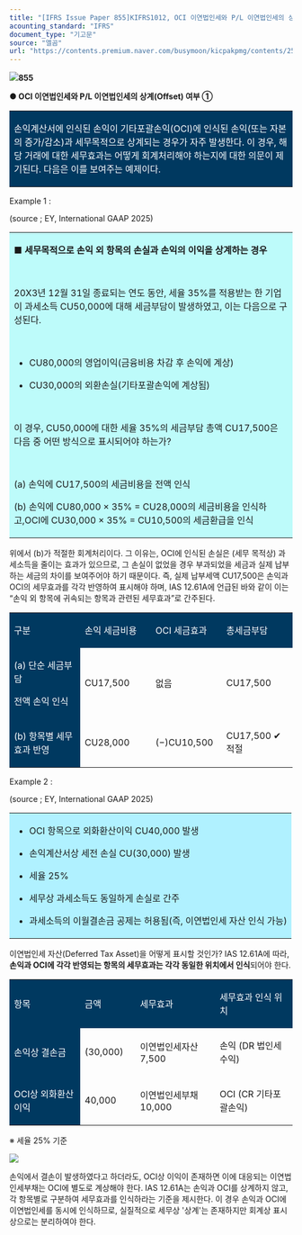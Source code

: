 ```yaml
---
title: "[IFRS Issue Paper 855]KIFRS1012, OCI 이연법인세와 P/L 이연법인세의 상계(Offset) 여부 ①"
acounting_standard: "IFRS"
document_type: "기고문"
source: "엘곰"
url: "https://contents.premium.naver.com/busymoon/kicpakpmg/contents/250619110127271nb"
---
```

![](https://n2.news.naver.com/l.gif?type=content)**855**

**● OCI 이연법인세와 P/L 이연법인세의 상계(Offset) 여부 ①**

<table style=""><tbody><tr><td colspan="3" rowspan="1" style="width: 100.0%; height: 43.0px;  background-color: #003960;"><div><p style=""><span style="color:#ffffff;">손익계산서에 인식된 손익이 기타포괄손익(OCI)에 인식된 손익(또는 자본의 증가/감소)과 세무목적으로 상계되는 경우가 자주 발생한다. 이 경우, 해당 거래에 대한 세무효과는 어떻게 회계처리해야 하는지에 대한 의문이 제기된다. 다음은 이를 보여주는 예제이다.</span></p></div></td></tr></tbody></table>

Example 1 :

(source ; EY, International GAAP 2025)

<table style=""><tbody><tr><td colspan="3" rowspan="1" style="width: 100.0%; height: 129.0px;  background-color: #bdfbfa;"><div><p style=""><span style=""><b>■ 세무목적으로 손익 외 항목의 손실과 손익의 이익을 상계하는 경우</b></span></p><p style=""><span style="">​</span></p><p style=""><span style="">20X3년 12월 31일 종료되는 연도 동안, 세율 35%를 적용받는 한 기업이 과세소득 CU50,000에 대해 세금부담이 발생하였고, 이는 다음으로 구성된다.</span></p><p style=""><span style="">​</span></p><ul><li><p style=""><span style="">CU80,000의 영업이익(금융비용 차감 후 손익에 계상)</span></p></li><li><p style=""><span style="">CU30,000의 외환손실(기타포괄손익에 계상됨)</span></p></li></ul><p style=""><span style="">​</span></p><p style=""><span style="">이 경우, CU50,000에 대한 세율 35%의 세금부담 총액 CU17,500은 다음 중 어떤 방식으로 표시되어야 하는가?</span></p><p style=""><span style="">​</span></p><p style=""><span style="">(a) 손익에 CU17,500의 세금비용을 전액 인식</span></p><p style=""><span style="">(b) 손익에 CU80,000 × 35% = CU28,000의 세금비용을 인식하고,OCI에 CU30,000 × 35% = CU10,500의 세금환급을 인식</span></p></div></td></tr></tbody></table>

위에서 (b)가 적절한 회계처리이다. 그 이유는, OCI에 인식된 손실은 (세무 목적상) 과세소득을 줄이는 효과가 있으므로, 그 손실이 없었을 경우 부과되었을 세금과 실제 납부하는 세금의 차이를 보여주어야 하기 때문이다. 즉, 실제 납부세액 CU17,500은 손익과 OCI의 세무효과를 각각 반영하여 표시해야 하며, IAS 12.61A에 언급된 바와 같이 이는 “손익 외 항목에 귀속되는 항목과 관련된 세무효과”로 간주된다.

<table style=""><tbody><tr><td colspan="1" rowspan="1" style="width: 25.0%; height: 40.0px;  background-color: #003960;"><div><p style=""><span style="color:#ffffff;">구분</span></p></div></td><td colspan="1" rowspan="1" style="width: 25.0%; height: 40.0px;  background-color: #003960;"><div><p style=""><span style="color:#ffffff;">손익 세금비용</span></p></div></td><td colspan="1" rowspan="1" style="width: 25.0%; height: 40.0px;  background-color: #003960;"><div><p style=""><span style="color:#ffffff;">OCI 세금효과</span></p></div></td><td colspan="1" rowspan="1" style="width: 25.0%; height: 40.0px;  background-color: #003960;"><div><p style=""><span style="color:#ffffff;">총세금부담</span></p></div></td></tr><tr><td colspan="1" rowspan="1" style="width: 25.0%; height: 40.0px;  background-color: #003960;"><div><p style=""><span style="color:#ffffff;">(a) 단순 세금부담</span></p></div><div><p style=""><span style="color:#ffffff;">전액 손익 인식</span></p></div></td><td colspan="1" rowspan="1" style="width: 25.0%; height: 40.0px;  "><div><p style=""><span style="">CU17,500</span></p></div></td><td colspan="1" rowspan="1" style="width: 25.0%; height: 40.0px;  "><div><p style=""><span style="">없음</span></p></div></td><td colspan="1" rowspan="1" style="width: 25.0%; height: 40.0px;  "><div><p style=""><span style="">CU17,500</span></p></div></td></tr><tr><td colspan="1" rowspan="1" style="width: 25.0%; height: 40.0px;  background-color: #003960;"><div><p style=""><span style="color:#ffffff;">(b) 항목별 세무효과 반영</span></p></div></td><td colspan="1" rowspan="1" style="width: 25.0%; height: 40.0px;  "><div><p style=""><span style="">CU28,000</span></p></div></td><td colspan="1" rowspan="1" style="width: 25.0%; height: 40.0px;  "><div><p style=""><span style="">(−)CU10,500</span></p></div></td><td colspan="1" rowspan="1" style="width: 25.0%; height: 40.0px;  "><div><p style=""><span style="">CU17,500 ✔ 적절</span></p></div></td></tr></tbody></table>

Example 2 :

(source ; EY, International GAAP 2025)

<table style=""><tbody><tr><td colspan="3" rowspan="1" style="width: 100.0%; height: 129.0px;  background-color: #b0f1ff;"><div><ul><li><p style=""><span style="">OCI 항목으로 외화환산이익 CU40,000 발생</span></p></li><li><p style=""><span style="">손익계산서상 </span><span style="">세전 손실</span><span style=""> CU(30,000) 발생</span></p></li><li><p style=""><span style="">세율 25%</span></p></li><li><p style=""><span style="">세무상 과세소득도 동일하게 손실로 간주</span></p></li><li><p style=""><span style="">과세소득의 이월결손금 공제는 허용됨(즉, 이연법인세 자산 인식 가능)</span></p></li></ul></div></td></tr></tbody></table>

이연법인세 자산(Deferred Tax Asset)을 어떻게 표시할 것인가? IAS 12.61A에 따라, **손익과 OCI에 각각 반영되는 항목의 세무효과는 각각 동일한 위치에서 인식**되어야 한다.

<table style=""><tbody><tr><td colspan="1" rowspan="1" style="width: 25.0%; height: 40.0px;  background-color: #003960;"><div><p style=""><span style="color:#ffffff;">항목</span></p></div></td><td colspan="1" rowspan="1" style="width: 19.56%; height: 40.0px;  background-color: #003960;"><div><p style=""><span style="color:#ffffff;">금액</span></p></div></td><td colspan="1" rowspan="1" style="width: 28.09%; height: 40.0px;  background-color: #003960;"><div><p style=""><span style="color:#ffffff;">세무효과</span></p></div></td><td colspan="1" rowspan="1" style="width: 27.35%; height: 40.0px;  background-color: #003960;"><div><p style=""><span style="color:#ffffff;">세무효과 인식 위치</span></p></div></td></tr><tr><td colspan="1" rowspan="1" style="width: 25.0%; height: 40.0px;  background-color: #003960;"><div><p style=""><span style="color:#ffffff;">손익상 결손금</span></p></div></td><td colspan="1" rowspan="1" style="width: 19.56%; height: 40.0px;  "><div><p style=""><span style="">(30,000)</span></p></div></td><td colspan="1" rowspan="1" style="width: 28.09%; height: 40.0px;  "><div><p style=""><span style="">이연법인세자산 7,500</span></p></div></td><td colspan="1" rowspan="1" style="width: 27.35%; height: 40.0px;  "><div><p style=""><span style="">손익 (DR 법인세수익)</span></p></div></td></tr><tr><td colspan="1" rowspan="1" style="width: 25.0%; height: 40.0px;  background-color: #003960;"><div><p style=""><span style="color:#ffffff;">OCI상 외화환산이익</span></p></div></td><td colspan="1" rowspan="1" style="width: 19.56%; height: 40.0px;  "><div><p style=""><span style="">40,000</span></p></div></td><td colspan="1" rowspan="1" style="width: 28.09%; height: 40.0px;  "><div><p style=""><span style="">이연법인세부채 10,000</span></p></div></td><td colspan="1" rowspan="1" style="width: 27.35%; height: 40.0px;  "><div><p style=""><span style="">OCI (CR 기타포괄손익)</span></p></div></td></tr></tbody></table>

※ 세율 25% 기준

![](https://scs-phinf.pstatic.net/MjAyNTA2MTlfMTUy/MDAxNzUwMjk4MTU4OTEw.HDJpj3hVCP7Mg5NCbv5nKjXxgqrscQCkqFUzcEQZXrog.sd8gmXXgN6XaZz072-hfowhZ_xHpBzH055eQW-LXHxAg.PNG/image.png?type=w800)

손익에서 결손이 발생하였다고 하더라도, OCI상 이익이 존재하면 이에 대응되는 이연법인세부채는 OCI에 별도로 계상해야 한다. IAS 12.61A는 손익과 OCI를 상계하지 않고, 각 항목별로 구분하여 세무효과를 인식하라는 기준을 제시한다. 이 경우 손익과 OCI에 이연법인세를 동시에 인식하므로, 실질적으로 세무상 '상계'는 존재하지만 회계상 표시상으로는 분리하여야 한다.
